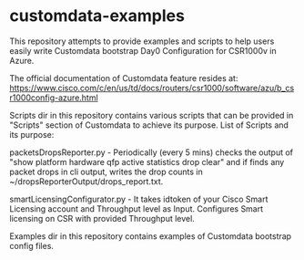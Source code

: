 # customdata-examples

This repository attempts to provide examples and scripts to help users easily write Customdata bootstrap Day0 Configuration for CSR1000v in Azure.

The official documentation of Customdata feature resides at:
https://www.cisco.com/c/en/us/td/docs/routers/csr1000/software/azu/b_csr1000config-azure.html

Scripts dir in this repository contains various scripts that can be provided in "Scripts" section of Customdata to achieve its purpose. List of Scripts and its purpose: 

packetsDropsReporter.py - Periodically (every 5 mins) checks the output of "show platform hardware qfp active statistics drop clear" and if finds any packet drops in cli output, writes the drop counts in ~/dropsReporterOutput/drops_report.txt.

smartLicensingConfigurator.py - It takes idtoken of your Cisco Smart Licensing account and Throughput level as Input. Configures Smart licensing on CSR with provided Throughput level.

Examples dir in this repository contains examples of Customdata bootstrap config files. 

